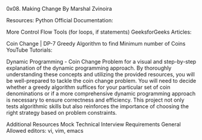 0x08. Making Change By Marshal Zvinoira

Resources:
Python Official Documentation:

More Control Flow Tools (for loops, if statements)
GeeksforGeeks Articles:

Coin Change | DP-7
Greedy Algorithm to find Minimum number of Coins
YouTube Tutorials:

Dynamic Programming - Coin Change Problem for a visual and step-by-step explanation of the dynamic programming approach.
By thoroughly understanding these concepts and utilizing the provided resources, you will be well-prepared to tackle the coin change problem. You will need to decide whether a greedy algorithm suffices for your particular set of coin denominations or if a more comprehensive dynamic programming approach is necessary to ensure correctness and efficiency. This project not only tests algorithmic skills but also reinforces the importance of choosing the right strategy based on problem constraints.

Additional Resources
Mock Technical Interview
Requirements
General
Allowed editors: vi, vim, emacs
